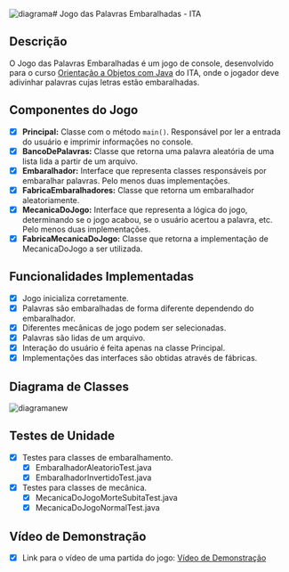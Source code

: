 ![diagrama](https://github.com/user-attachments/assets/715d37fb-6b30-4722-9f85-9162f2fe431d)# Jogo das Palavras Embaralhadas - ITA

## Descrição
O Jogo das Palavras Embaralhadas é um jogo de console, desenvolvido para o curso [Orientação a Objetos com Java](https://www.coursera.org/learn/orientacao-a-objetos-com-java) do ITA, onde o jogador deve adivinhar palavras cujas letras estão embaralhadas.

## Componentes do Jogo

- [x] **Principal:** Classe com o método `main()`. Responsável por ler a entrada do usuário e imprimir informações no console.
- [x] **BancoDePalavras:** Classe que retorna uma palavra aleatória de uma lista lida a partir de um arquivo.
- [x] **Embaralhador:** Interface que representa classes responsáveis por embaralhar palavras. Pelo menos duas implementações.
- [x] **FabricaEmbaralhadores:** Classe que retorna um embaralhador aleatoriamente.
- [x] **MecanicaDoJogo:** Interface que representa a lógica do jogo, determinando se o jogo acabou, se o usuário acertou a palavra, etc. Pelo menos duas implementações.
- [x] **FabricaMecanicaDoJogo:** Classe que retorna a implementação de MecanicaDoJogo a ser utilizada.

## Funcionalidades Implementadas

- [x] Jogo inicializa corretamente.
- [x] Palavras são embaralhadas de forma diferente dependendo do embaralhador.
- [x] Diferentes mecânicas de jogo podem ser selecionadas.
- [x] Palavras são lidas de um arquivo.
- [x] Interação do usuário é feita apenas na classe Principal.
- [x] Implementações das interfaces são obtidas através de fábricas.

## Diagrama de Classes
![diagramanew](https://github.com/user-attachments/assets/fcdbcfee-cac0-4f6e-b243-a509bdfc03cc)

## Testes de Unidade

- [x] Testes para classes de embaralhamento.
    - [x] EmbaralhadorAleatorioTest.java
    - [x] EmbaralhadorInvertidoTest.java
- [x] Testes para classes de mecânica.
    - [x] MecanicaDoJogoMorteSubitaTest.java
    - [x] MecanicaDoJogoNormalTest.java

## Vídeo de Demonstração
- [x] Link para o vídeo de uma partida do jogo: [Vídeo de Demonstração]([http://link-para-video](https://youtu.be/7fmfJ5CnFPg))
